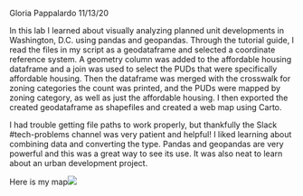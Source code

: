 Gloria Pappalardo
11/13/20

In this lab I learned about visually analyzing planned unit developments in Washington, D.C. using pandas and geopandas. Through the tutorial guide, I read the files in my script as a geodataframe and selected a coordinate reference system. A geometry column was added to the affordable housing dataframe and a join was used to select the PUDs that were specifically affordable housing. Then the dataframe was merged with the crosswalk for zoning categories the count was printed, and the PUDs were mapped by zoning category, as well as just the affordable housing. I then exported the created geodataframe as shapefiles and created a web map using Carto.

I had trouble getting file paths to work properly, but thankfully the Slack #tech-problems channel was very patient and helpful! I liked learning about combining data and converting the type. Pandas and geopandas are very powerful and this was a great way to see its use. It was also neat to learn about an urban development project.

Here is my map![](https://grpappalardo.carto.com/builder/0cc68d32-d22b-478f-8b15-9c8f1293785b/embed)
